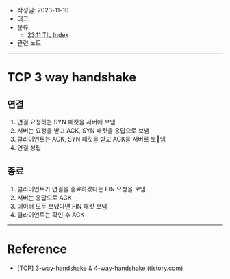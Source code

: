 - 작성일: 2023-11-10
- 태그: 
- 분류
    - [23.11 TIL Index](23.11%20TIL%20Index.md)
- 관련 노트

---

# TCP 3 way handshake


## 연결

1. 연결 요청하는 SYN 패킷을 서버에 보냄
2. 서버는 요청을 받고 ACK, SYN 패킷을 응답으로 보냄
3. 클라이언트는 ACK, SYN 패킷을 받고 ACK을 서버로 보냄
4. 연결 성립

## 종료

1. 클라이언트가 연결을 종료하겠다는 FIN 요청을 보냄
2. 서버는 응답으로 ACK
3. 데이터 모두 보냈다면 FIN 패킷 보냄
4. 클라이언트는 확인 후 ACK


---

# Reference

- [\[TCP\] 3-way-handshake & 4-way-handshake (tistory.com)](http://asfirstalways.tistory.com/356)